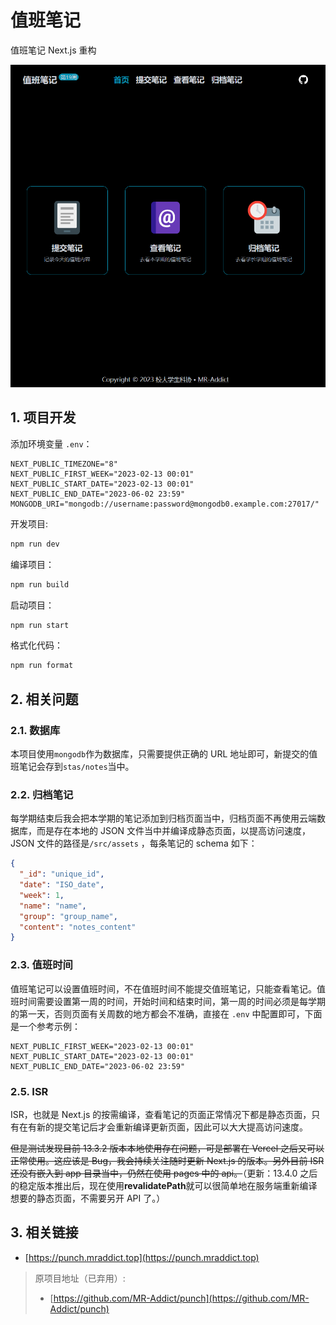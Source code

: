 # 值班笔记

值班笔记 Next.js 重构

![preview](preview.png)

## 1. 项目开发

添加环境变量 `.env`：

```env
NEXT_PUBLIC_TIMEZONE="8"
NEXT_PUBLIC_FIRST_WEEK="2023-02-13 00:01"
NEXT_PUBLIC_START_DATE="2023-02-13 00:01"
NEXT_PUBLIC_END_DATE="2023-06-02 23:59"
MONGODB_URI="mongodb://username:password@mongodb0.example.com:27017/"
```

开发项目:

```sh
npm run dev
```

编译项目：

```sh
npm run build
```

启动项目：

```sh
npm run start
```

格式化代码：

```sh
npm run format
```

## 2. 相关问题

### 2.1. 数据库

本项目使用`mongodb`作为数据库，只需要提供正确的 URL 地址即可，新提交的值班笔记会存到`stas/notes`当中。

### 2.2. 归档笔记

每学期结束后我会把本学期的笔记添加到归档页面当中，归档页面不再使用云端数据库，而是存在本地的 JSON 文件当中并编译成静态页面，以提高访问速度，JSON 文件的路径是`/src/assets` ，每条笔记的 schema 如下：

```json
{
  "_id": "unique_id",
  "date": "ISO_date",
  "week": 1,
  "name": "name",
  "group": "group_name",
  "content": "notes_content"
}
```

### 2.3. 值班时间

值班笔记可以设置值班时间，不在值班时间不能提交值班笔记，只能查看笔记。值班时间需要设置第一周的时间，开始时间和结束时间，第一周的时间必须是每学期的第一天，否则页面有关周数的地方都会不准确，直接在 `.env` 中配置即可，下面是一个参考示例：

```env
NEXT_PUBLIC_FIRST_WEEK="2023-02-13 00:01"
NEXT_PUBLIC_START_DATE="2023-02-13 00:01"
NEXT_PUBLIC_END_DATE="2023-06-02 23:59"
```

### 2.5. ISR

ISR，也就是 Next.js 的按需编译，查看笔记的页面正常情况下都是静态页面，只有在有新的提交笔记后才会重新编译更新页面，因此可以大大提高访问速度。

~~但是测试发现目前 13.3.2 版本本地使用存在问题，可是部署在 Vercel 之后又可以正常使用。这应该是 Bug，我会持续关注随时更新 Next.js 的版本。另外目前 ISR 还没有嵌入到 app 目录当中，仍然在使用 pages 中的 api。~~（更新：13.4.0 之后的稳定版本推出后，现在使用**revalidatePath**就可以很简单地在服务端重新编译想要的静态页面，不需要另开 API 了。）

## 3. 相关链接

- [https://punch.mraddict.top](https://punch.mraddict.top)

> 原项目地址（已弃用）:
>
> - [https://github.com/MR-Addict/punch](https://github.com/MR-Addict/punch)

